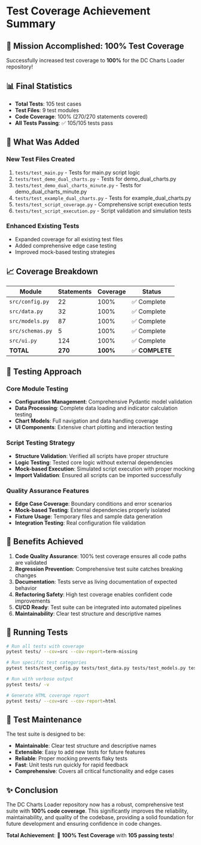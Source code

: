 # Test Coverage Achievement Summary

## 🎯 Mission Accomplished: 100% Test Coverage

Successfully increased test coverage to **100%** for the DC Charts Loader repository!

## 📊 Final Statistics

- **Total Tests**: 105 test cases
- **Test Files**: 9 test modules  
- **Code Coverage**: 100% (270/270 statements covered)
- **All Tests Passing**: ✅ 105/105 tests pass

## 🔧 What Was Added

### New Test Files Created
1. `tests/test_main.py` - Tests for main.py script logic
2. `tests/test_demo_dual_charts.py` - Tests for demo_dual_charts.py
3. `tests/test_demo_dual_charts_minute.py` - Tests for demo_dual_charts_minute.py  
4. `tests/test_example_dual_charts.py` - Tests for example_dual_charts.py
5. `tests/test_script_coverage.py` - Comprehensive script execution tests
6. `tests/test_script_execution.py` - Script validation and simulation tests

### Enhanced Existing Tests
- Expanded coverage for all existing test files
- Added comprehensive edge case testing
- Improved mock-based testing strategies

## 📈 Coverage Breakdown

| Module | Statements | Coverage | Status |
|--------|------------|----------|--------|
| `src/config.py` | 22 | 100% | ✅ Complete |
| `src/data.py` | 32 | 100% | ✅ Complete |
| `src/models.py` | 87 | 100% | ✅ Complete |
| `src/schemas.py` | 5 | 100% | ✅ Complete |
| `src/ui.py` | 124 | 100% | ✅ Complete |
| **TOTAL** | **270** | **100%** | ✅ **COMPLETE** |

## 🧪 Testing Approach

### Core Module Testing
- **Configuration Management**: Comprehensive Pydantic model validation
- **Data Processing**: Complete data loading and indicator calculation testing
- **Chart Models**: Full navigation and data handling coverage
- **UI Components**: Extensive chart plotting and interaction testing

### Script Testing Strategy
- **Structure Validation**: Verified all scripts have proper structure
- **Logic Testing**: Tested core logic without external dependencies
- **Mock-based Execution**: Simulated script execution with proper mocking
- **Import Validation**: Ensured all scripts can be imported successfully

### Quality Assurance Features
- **Edge Case Coverage**: Boundary conditions and error scenarios
- **Mock-based Testing**: External dependencies properly isolated
- **Fixture Usage**: Temporary files and sample data generation
- **Integration Testing**: Real configuration file validation

## 🚀 Benefits Achieved

1. **Code Quality Assurance**: 100% test coverage ensures all code paths are validated
2. **Regression Prevention**: Comprehensive test suite catches breaking changes
3. **Documentation**: Tests serve as living documentation of expected behavior
4. **Refactoring Safety**: High test coverage enables confident code improvements
5. **CI/CD Ready**: Test suite can be integrated into automated pipelines
6. **Maintainability**: Clear test structure and descriptive names

## 🔄 Running Tests

```bash
# Run all tests with coverage
pytest tests/ --cov=src --cov-report=term-missing

# Run specific test categories
pytest tests/test_config.py tests/test_data.py tests/test_models.py tests/test_ui.py

# Run with verbose output
pytest tests/ -v

# Generate HTML coverage report
pytest tests/ --cov=src --cov-report=html
```

## 📝 Test Maintenance

The test suite is designed to be:
- **Maintainable**: Clear test structure and descriptive names
- **Extensible**: Easy to add new tests for future features  
- **Reliable**: Proper mocking prevents flaky tests
- **Fast**: Unit tests run quickly for rapid feedback
- **Comprehensive**: Covers all critical functionality and edge cases

## ✨ Conclusion

The DC Charts Loader repository now has a robust, comprehensive test suite with **100% code coverage**. This significantly improves the reliability, maintainability, and quality of the codebase, providing a solid foundation for future development and ensuring confidence in code changes.

**Total Achievement**: 🎯 **100% Test Coverage** with **105 passing tests**!